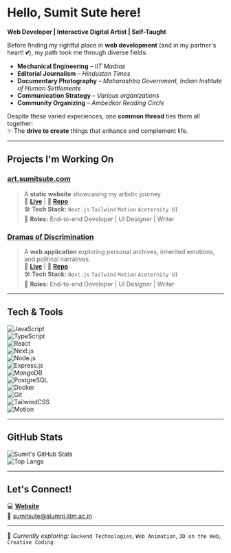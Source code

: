 # Hello, Sumit Sute here!

**Web Developer | Interactive Digital Artist | Self-Taught**

Before finding my rightful place in **web development** (and in my partner's heart! 💕), my path took me through diverse fields:  

- **Mechanical Engineering** – *IIT Madras*  
- **Editorial Journalism** – *Hindustan Times*  
- **Documentary Photography** – *Maharashtra Government, Indian Institute of Human Settlements*  
- **Communication Strategy** – *Various organizations*  
- **Community Organizing** – *Ambedkar Reading Circle*  

Despite these varied experiences, one **common thread** ties them all together:  
✨ The **drive to create** things that enhance and complement life.  

---

## Projects I'm Working On

### [art.sumitsute.com](#)
> A **static website** showcasing my artistic journey.  
🔗 **[Live](https://art.sumitsute.com)** | 📂 **[Repo](https://github.com/sutesumit/jaybhim_affirma)**  
🛠 **Tech Stack:** `Next.js` `Tailwind` `Motion` `Aceternity UI`  
📌 **Roles:** End-to-end Developer | UI Designer | Writer  

### [Dramas of Discrimination](#)
> A **web application** exploring personal archives, inherited emotions, and political narratives.  
🔗 **[Live](https://www.dod.sumitsute.com/)** | 📂 **[Repo](https://github.com/sutesumit/dodpage)**  
🛠 **Tech Stack:** `Next.js` `Tailwind` `Motion` `Aceternity UI`  
📌 **Roles:** End-to-end Developer | UI Designer | Writer  

---

## Tech & Tools

![JavaScript](https://img.shields.io/badge/JavaScript-F7DF1E?style=flat-square&logo=javascript&logoColor=black)  
![TypeScript](https://img.shields.io/badge/TypeScript-3178C6?style=flat-square&logo=typescript&logoColor=white)  
![React](https://img.shields.io/badge/React-61DAFB?style=flat-square&logo=react&logoColor=black)  
![Next.js](https://img.shields.io/badge/Next.js-000000?style=flat-square&logo=nextdotjs&logoColor=white)  
![Node.js](https://img.shields.io/badge/Node.js-339933?style=flat-square&logo=nodedotjs&logoColor=white)  
![Express.js](https://img.shields.io/badge/Express.js-000000?style=flat-square&logo=express&logoColor=white)  
![MongoDB](https://img.shields.io/badge/MongoDB-47A248?style=flat-square&logo=mongodb&logoColor=white)  
![PostgreSQL](https://img.shields.io/badge/PostgreSQL-4169E1?style=flat-square&logo=postgresql&logoColor=white)  
![Docker](https://img.shields.io/badge/Docker-2496ED?style=flat-square&logo=docker&logoColor=white)  
![Git](https://img.shields.io/badge/Git-F05032?style=flat-square&logo=git&logoColor=white)  
![TailwindCSS](https://img.shields.io/badge/TailwindCSS-06B6D4?style=flat-square&logo=tailwindcss&logoColor=white)  
![Motion](https://img.shields.io/badge/Motion-ED2590?style=flat-square&logo=framer&logoColor=white)  

---

## GitHub Stats

![Sumit's GitHub Stats](https://github-readme-stats.vercel.app/api?username=sutesumit&show_icons=true&theme=radical)  
![Top Langs](https://github-readme-stats.vercel.app/api/top-langs/?username=sutesumit&layout=compact&theme=radical)  

---

## Let's Connect!

💻 **[Website](https://sumitsute.com)**  
📧 sumitsute@alumni.iitm.ac.in  

---

🔧 *Currently exploring:* `Backend Technologies`, `Web Animation`, `3D on the Web`, `Creative Coding`
